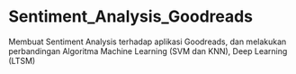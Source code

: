 # Sentiment_Analysis_Goodreads
Membuat Sentiment Analysis terhadap aplikasi Goodreads, dan melakukan perbandingan Algoritma Machine Learning (SVM dan KNN), Deep Learning (LTSM)
